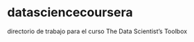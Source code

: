 datasciencecoursera
===================

directorio de trabajo para el curso The Data Scientist’s Toolbox
